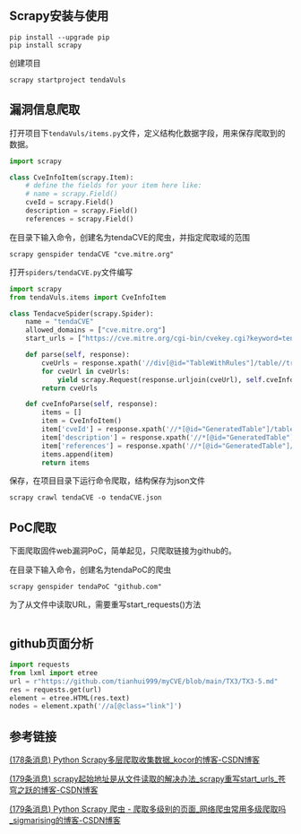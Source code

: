 ## Scrapy安装与使用
```shell
pip install --upgrade pip
pip install scrapy
```

创建项目
```
scrapy startproject tendaVuls
```

## 漏洞信息爬取
打开项目下`tendaVuls/items.py`文件，定义结构化数据字段，用来保存爬取到的数据。
```python
import scrapy

class CveInfoItem(scrapy.Item):
    # define the fields for your item here like:
    # name = scrapy.Field()
    cveId = scrapy.Field()
    description = scrapy.Field()
    references = scrapy.Field()
```

在目录下输入命令，创建名为tendaCVE的爬虫，并指定爬取域的范围
```
scrapy genspider tendaCVE "cve.mitre.org"
```

打开`spiders/tendaCVE.py`文件编写
```python 
import scrapy
from tendaVuls.items import CveInfoItem

class TendacveSpider(scrapy.Spider):
    name = "tendaCVE"
    allowed_domains = ["cve.mitre.org"]
    start_urls = ["https://cve.mitre.org/cgi-bin/cvekey.cgi?keyword=tenda"]

    def parse(self, response):
        cveUrls = response.xpath('//div[@id="TableWithRules"]/table//tr/td/a/@href').getall()
        for cveUrl in cveUrls:
            yield scrapy.Request(response.urljoin(cveUrl), self.cveInfoParse)
        return cveUrls

    def cveInfoParse(self, response):
        items = []
        item = CveInfoItem()
        item['cveId'] = response.xpath('//*[@id="GeneratedTable"]/table//tr[2]/td[1]/h2/text()').get()
        item['description'] = response.xpath('//*[@id="GeneratedTable"]/table//tr[4]/td/text()').get()
        item['references'] = response.xpath('//*[@id="GeneratedTable"]/table//tr[7]/td/ul/li/a/@href').getall()
        items.append(item)
        return items
```

保存，在项目目录下运行命令爬取，结构保存为json文件
```
scrapy crawl tendaCVE -o tendaCVE.json
```

## PoC爬取
下面爬取固件web漏洞PoC，简单起见，只爬取链接为github的。

在目录下输入命令，创建名为tendaPoC的爬虫
```
scrapy genspider tendaPoC "github.com"
```

为了从文件中读取URL，需要重写start_requests()方法
```

```

## github页面分析

```python
import requests
from lxml import etree
url = r"https://github.com/tianhui999/myCVE/blob/main/TX3/TX3-5.md"
res = requests.get(url)
element = etree.HTML(res.text)
nodes = element.xpath('//a[@class="link"]')


```


## 参考链接
[(178条消息) Python Scrapy多层爬取收集数据_kocor的博客-CSDN博客](https://blog.csdn.net/ygc123189/article/details/79160146)

[(179条消息) scrapy起始地址是从文件读取的解决办法_scrapy重写start_urls_苍穹之跃的博客-CSDN博客](https://blog.csdn.net/wenxingchen/article/details/119705336)

[(179条消息) Python Scrapy 爬虫 - 爬取多级别的页面_网络爬虫常用多级爬取吗_sigmarising的博客-CSDN博客](https://blog.csdn.net/sigmarising/article/details/83444106)